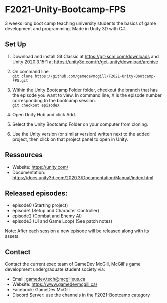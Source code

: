 # F2021-Unity-Bootcamp-FPS

3 weeks long boot camp teaching university students the basics of game development and programming. Made in Unity 3D with C\#.

## Set Up

1. Download and install Git Classic at https://git-scm.com/downloads and Unity 2020.3.15f1 at https://unity3d.com/fr/get-unity/download/archive

2. On command line\
`git clone https://github.com/gamedevmcgill/F2021-Unity-Bootcamp-FPS.git`

3. Within the Unity Bootcamp Folder folder, checkout the branch that has the episode you want to view. In command line, X is the episode number corresponding to the bootcamp session.\
`git checkout episodeX`

4. Open Unity Hub and click Add.

5. Select the Unity Bootcamp Folder on your computer from cloning.

6. Use the Unity version (or similar version) written next to the added project, then click on that project panel to open in Unity.


## Ressources

* Website: https://unity.com/
* Documentation: https://docs.unity3d.com/2020.3/Documentation/Manual/index.html 

## Released episodes: 

* episode0 (Starting project)
* episode1 (Setup and Character Controller)
* episode2 (Combat and Enemy AI)
* episode3 (UI and Game Loop) (See patch notes)

Note: After each session a new episode will be released along with its assets.

## Contact

Contact the current exec team of GameDev McGill, McGill's game development undergraduate student society via:
- Email: gamedev.tech@mcgilleus.ca
- Website: https://www.gamedevmcgill.ca/
- Facebook: GameDev McGill
- Discord Server: use the channels in the F2021-Bootcamp category
